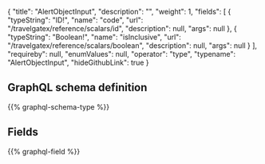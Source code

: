 {
  "title": "AlertObjectInput",
  "description": "",
  "weight": 1,
  "fields": [
    {
      "typeString": "ID!",
      "name": "code",
      "url": "/travelgatex/reference/scalars/id",
      "description": null,
      "args": null
    },
    {
      "typeString": "Boolean!",
      "name": "isInclusive",
      "url": "/travelgatex/reference/scalars/boolean",
      "description": null,
      "args": null
    }
  ],
  "requireby": null,
  "enumValues": null,
  "operator": "type",
  "typename": "AlertObjectInput",
  "hideGithubLink": true
}
## GraphQL schema definition

{{% graphql-schema-type %}}

## Fields

{{% graphql-field %}}
